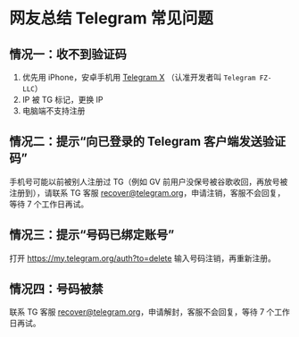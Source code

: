 # 网友总结 Telegram 常见问题

## 情况一：收不到验证码
1. 优先用 iPhone，安卓手机用 [Telegram X](https://apkpure.com/search?q=Telegram+X) （认准开发者叫 `Telegram FZ-LLC`）
2. IP 被 TG 标记，更换 IP
3. 电脑端不支持注册

## 情况二：提示“向已登录的 Telegram 客户端发送验证码”
手机号可能以前被别人注册过 TG（例如 GV 前用户没保号被谷歌收回，再放号被注册到），请联系 TG 客服 recover@telegram.org，申请注销，客服不会回复，等待 7 个工作日再试。

## 情况三：提示“号码已绑定账号”
打开 https://my.telegram.org/auth?to=delete 输入号码注销，再重新注册。

## 情况四：号码被禁
联系 TG 客服 recover@telegram.org，申请解封，客服不会回复，等待 7 个工作日再试。
